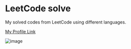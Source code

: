 # LeetCode solve

My solved codes from LeetCode using different languages.

[My Profile Link](https://leetcode.com/u/Pratyay-Mondal/)

![image](https://github.com/Pratyay008/LeetCode-solve/assets/81563083/99858d26-38ba-4c48-b454-e665d731e4f3)

